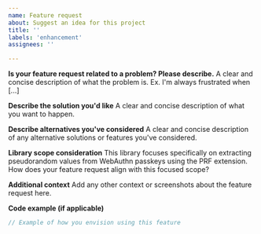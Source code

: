 ```yaml
---
name: Feature request
about: Suggest an idea for this project
title: ''
labels: 'enhancement'
assignees: ''

---
```


**Is your feature request related to a problem? Please describe.**
A clear and concise description of what the problem is. Ex. I'm always frustrated when [...]

**Describe the solution you'd like**
A clear and concise description of what you want to happen.

**Describe alternatives you've considered**
A clear and concise description of any alternative solutions or features you've considered.

**Library scope consideration**
This library focuses specifically on extracting pseudorandom values from WebAuthn passkeys using the PRF extension. How does your feature request align with this focused scope?

**Additional context**
Add any other context or screenshots about the feature request here.

**Code example (if applicable)**
```typescript
// Example of how you envision using this feature
```